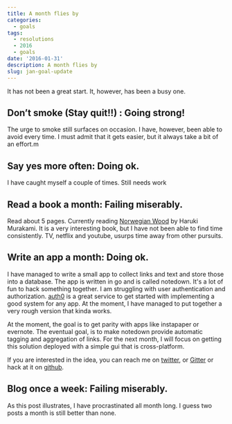 ```yaml
---
title: A month flies by
categories:
  - goals
tags:
  - resolutions
  - 2016
  - goals
date: '2016-01-31'
description: A month flies by
slug: jan-goal-update
---
```

It has not been a great start. It, however, has been a busy one.

## Don’t smoke (Stay quit!!) : Going strong!
   The urge to smoke still surfaces on occasion. I have, however, been able to avoid every time. I must admit that it gets easier, but it always take a bit of an effort.m

## Say yes more often: Doing ok.
   I have caught myself a couple of times. Still needs work

## Read a book a month: Failing miserably.
   Read about 5 pages. Currently reading [Norwegian Wood][1] by Haruki Murakami. It is a very interesting book, but I have not been able to find time consistently. TV, netflix and youtube, usurps time away from other pursuits.

## Write an app a month: Doing ok.
   I have managed to write a small app to collect links and text and store those into a database. The app is written in go and is called notedown. It's a lot of fun to hack something together. I am struggling with user authentication and authorization. [auth0][2] is a great service to get started with implementing a good system for any app. At the moment, I have managed to put together a very rough version that kinda works.

   At the moment, the goal is to get parity with apps like instapaper or evernote. The eventual goal, is to make notedown provide automatic tagging and aggregation of links. For the next month, I will focus on getting this solution deployed with a simple gui that is cross-platform.

   If you are interested in the idea, you can reach me on [twitter][3], or [Gitter][5] or hack at it on [github][4].

## Blog once a week: Failing miserably.
   As this post illustrates, I have procrastinated all month long. I guess two posts a month is still better than none.

[1]: http://amzn.to/1PI7fTC
[2]: https://auth0.com/
[3]: http://twitter.com/shiva
[4]: https://github.com/shiva/notedown
[5]: https://gitter.im/shiva/notedown?utm_source=badge&utm_medium=badge&utm_campaign=pr-badge
